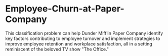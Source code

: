 # Employee-Churn-at-Paper-Company
This classification problem can help Dunder Mifflin Paper Company identify key factors contributing to employee turnover and implement strategies to improve employee retention and workplace satisfaction, all in a setting reminiscent of the beloved TV show "The Office."
